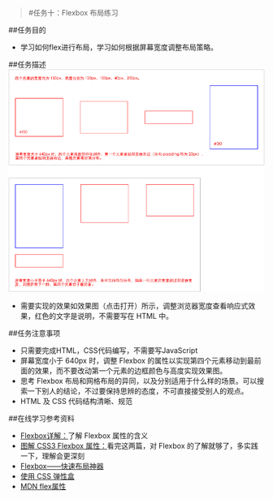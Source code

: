 >#任务十：Flexbox 布局练习

##任务目的
* 学习如何flex进行布局，学习如何根据屏幕宽度调整布局策略。


##任务描述
![demo](../images/task_1_10_1.png)

* 需要实现的效果如效果图（点击打开）所示，调整浏览器宽度查看响应式效果，红色的文字是说明，不需要写在 HTML 中。


##任务注意事项
* 只需要完成HTML，CSS代码编写，不需要写JavaScript
* 屏幕宽度小于 640px 时，调整 Flexbox 的属性以实现第四个元素移动到最前面的效果，而不要改动第一个元素的边框颜色与高度实现效果图。
* 思考 Flexbox 布局和网格布局的异同，以及分别适用于什么样的场景。可以搜索一下别人的结论，不过要保持思辨的态度，不可直接接受别人的观点。
* HTML 及 CSS 代码结构清晰、规范

##在线学习参考资料
* [Flexbox详解：](https://segmentfault.com/a/1190000002910324)了解 Flexbox 属性的含义
* [图解 CSS3 Flexbox 属性：](https://web.tutorialonfree.com/tu-jie-css3-flexboxshu-xing/)看完这两篇，对 Flexbox 的了解就够了，多实践一下，理解会更深刻
* [Flexbox——快速布局神器](http://www.w3cplus.com/css3/flexbox-basics.html)
* [使用 CSS 弹性盒](https://developer.mozilla.org/zh-CN/docs/Web/CSS/CSS_Flexible_Box_Layout/Using_CSS_flexible_boxes)
* [MDN flex属性](https://developer.mozilla.org/zh-CN/docs/Web/CSS/flex)